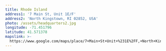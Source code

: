 ```yaml
---
title: Rhode Island
address1: '7 Main St, Unit 1E/F'
address2: 'North Kingstown, RI 02852, USA'
photo: /assets/headquarters2.jpg
longitude: -71.451796
latitude: 41.571378
mapslink: >-
  https://www.google.com/maps/place/7+Main+St+Unit+%231E%2FF,+North+Kingstown,+RI+02852/@41.5712553,-71.4540455,17z
---
```


